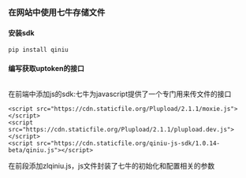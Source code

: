 ### 在网站中使用七牛存储文件

#### 安装sdk

```
pip install qiniu
```

#### 编写获取uptoken的接口

```

```

在前端中添加js的sdk:七牛为javascript提供了一个专门用来传文件的接口

```
<script src="https://cdn.staticfile.org/Plupload/2.1.1/moxie.js"></script>
<script src="https://cdn.staticfile.org/Plupload/2.1.1/plupload.dev.js"></script>
<script src="https://cdn.staticfile.org/qiniu-js-sdk/1.0.14-beta/qiniu.js"></script>
```

在前段添加zlqiniu.js，js文件封装了七牛的初始化和配置相关的参数



